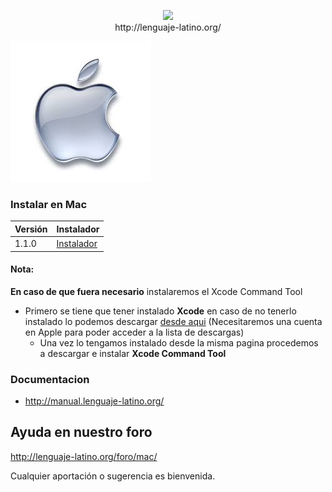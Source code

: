 <p align="center">
<img src ="https://raw.githubusercontent.com/primitivorm/latino/master/logo/banner-300x.png" /><br>http://lenguaje-latino.org/
</p>

<img src ="mac.png" />


### Instalar en Mac
| Versión | Instalador |
|---------|------------|
|  1.1.0  | [Instalador](https://github.com/MelvinG24/Latino/releases/download/v1.1.0/Latino-1.1.0-MacOS.pkg)


#### Nota:
**En caso de que fuera necesario** instalaremos el Xcode Command Tool
* Primero se tiene que tener instalado **Xcode**
en caso de no tenerlo instalado lo podemos descargar [desde aqui](https://developer.apple.com/download/more/)
(Necesitaremos una cuenta en Apple para poder acceder a la lista de descargas)
    - Una vez lo tengamos instalado desde la misma pagina procedemos a descargar e instalar **Xcode Command Tool**

### Documentacion
* http://manual.lenguaje-latino.org/

## Ayuda en nuestro foro

http://lenguaje-latino.org/foro/mac/

Cualquier aportación o sugerencia es bienvenida.
